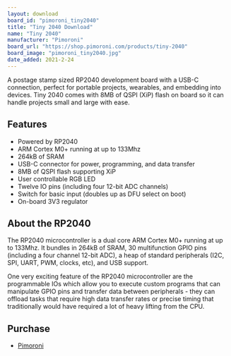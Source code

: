 ```yaml
---
layout: download
board_id: "pimoroni_tiny2040"
title: "Tiny 2040 Download"
name: "Tiny 2040"
manufacturer: "Pimoroni"
board_url: "https://shop.pimoroni.com/products/tiny-2040"
board_image: "pimoroni_tiny2040.jpg"
date_added: 2021-2-24
---
```


A postage stamp sized RP2040 development board with a USB-C connection, perfect for portable projects, wearables, and embedding into devices. Tiny 2040 comes with 8MB of QSPI (XiP) flash on board so it can handle projects small and large with ease.

## Features
* Powered by RP2040
* ARM Cortex M0+ running at up to 133Mhz
* 264kB of SRAM
* USB-C connector for power, programming, and data transfer
* 8MB of QSPI flash supporting XiP
* User controllable RGB LED
* Twelve IO pins (including four 12-bit ADC channels)
* Switch for basic input (doubles up as DFU select on boot)
* On-board 3V3 regulator

## About the RP2040
The RP2040 microcontroller is a dual core ARM Cortex M0+ running at up to 133Mhz. It bundles in 264kB of SRAM, 30 multifunction GPIO pins (including a four channel 12-bit ADC), a heap of standard peripherals (I2C, SPI, UART, PWM, clocks, etc), and USB support.

One very exciting feature of the RP2040 microcontroller are the programmable IOs which allow you to execute custom programs that can manipulate GPIO pins and transfer data between peripherals - they can offload tasks that require high data transfer rates or precise timing that traditionally would have required a lot of heavy lifting from the CPU.

## Purchase
* [Pimoroni](https://shop.pimoroni.com/products/tiny-2040)
